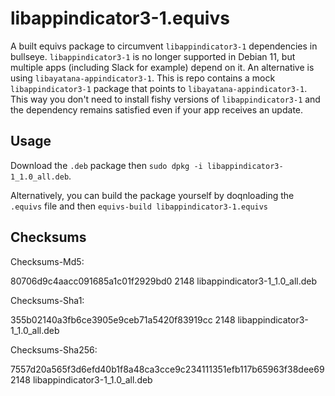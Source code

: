 # libappindicator3-1.equivs
A built equivs package to circumvent `libappindicator3-1` dependencies in bullseye. `libappindicator3-1` is no longer supported in Debian 11, but multiple apps (including Slack for example) depend on it. An alternative is using `libayatana-appindicator3-1`. This is repo contains a mock `libappindicator3-1` package that points to `libayatana-appindicator3-1`. This way you don't need to install fishy versions of `libappindicator3-1` and the dependency remains satisfied even if your app receives an update.

## Usage

Download the `.deb` package then `sudo dpkg -i libappindicator3-1_1.0_all.deb`.

Alternatively, you can build the package yourself by doqnloading the `.equivs` file and then `equivs-build libappindicator3-1.equivs`

## Checksums

Checksums-Md5:

 80706d9c4aacc091685a1c01f2929bd0 2148 libappindicator3-1_1.0_all.deb
 
Checksums-Sha1:

 355b02140a3fb6ce3905e9ceb71a5420f83919cc 2148 libappindicator3-1_1.0_all.deb
 
Checksums-Sha256:

 7557d20a565f3d6efd40b1f8a48ca3cce9c234111351efb117b65963f38dee69 2148 libappindicator3-1_1.0_all.deb
